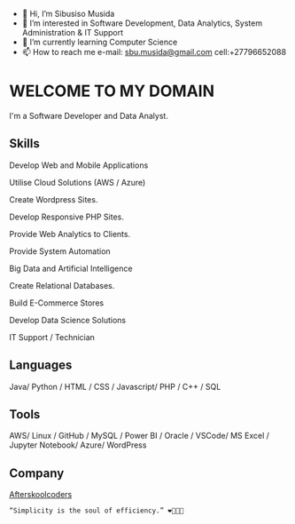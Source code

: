 - 👋 Hi, I’m Sibusiso Musida
- 👀 I’m interested in Software Development, Data Analytics, System Administration & IT Support
- 🌱 I’m currently learning Computer Science
- 📫 How to reach me e-mail: sbu.musida@gmail.com cell:+27796652088

# WELCOME TO MY DOMAIN

I'm a Software Developer and Data Analyst.

## Skills

Develop Web and Mobile Applications

Utilise Cloud Solutions (AWS / Azure)

Create Wordpress Sites.

Develop Responsive PHP Sites.

Provide Web Analytics to Clients.

Provide System Automation

Big Data and Artificial Intelligence

Create Relational Databases.

Build E-Commerce Stores

Develop Data Science Solutions

IT Support / Technician

## Languages 

Java/ Python / HTML / CSS / Javascript/ PHP / C++ / SQL 

## Tools

AWS/ Linux / GitHub / MySQL / Power BI / Oracle / VSCode/ MS Excel / Jupyter Notebook/ Azure/ WordPress

## Company
[Afterskoolcoders](https://www.afterskoolcoders.com/)


```
“Simplicity is the soul of efficiency.” ❤️‍🔥👨‍💻
```



